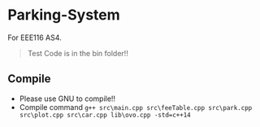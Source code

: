# Parking-System
For EEE116 AS4.

> Test Code is in the bin folder!!  

## Compile
 - Please use GNU to compile!!
 - Compile command `g++ src\main.cpp src\feeTable.cpp src\park.cpp src\plot.cpp src\car.cpp lib\ovo.cpp -std=c++14`